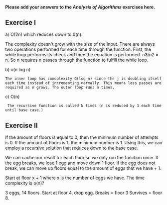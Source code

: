 #### Please add your answers to the ***Analysis of  Algorithms*** exercises here.

## Exercise I

a) O(2n) which reduces down to 0(n).

The complexity doesn't grow with the size of the input. There are always two operations performed for each time through the function. First, the while loop performs its check and then the equation is performed. n3/n2 = n. So n requires n passes through the function to fulfill the while loop.


b) o(n log n)

    The inner loop has comoplexity O(log n) since the j is doubling itself each time instead of incrementing normally. This means less passes are required as n grows. The outer loop runs n times.

c) O(n)

     The recursive function is called N times (n is reduced by 1 each time until base case.)

## Exercise II

If the amount of floors is equal to 0, then the minimum number of attempts is 0. If the amount of floors is 1, the minimum number is 1. Using this, we can employ a recursive solution that reduces down to the base case.

We can cache our result for each floor so we only run the function once. If the egg breaks, we lose 1 egg and move down 1 floor. If the egg does not break, we can move up floors equal to the amount of eggs that we have + 1.

Start at floor x + 1 where x is the number of eggs we have. The time complexity is o(n)?

3 eggs, 14 floors.
 Start at floor 4, drop egg. Breaks = floor 3 Survives = floor 8.
